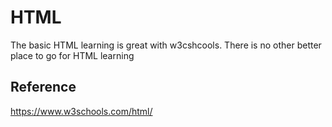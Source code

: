 # HTML
The basic HTML learning is great with w3cshcools. There is no other better place to go for HTML learning

## Reference
https://www.w3schools.com/html/
